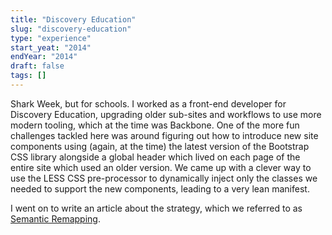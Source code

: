 ```yaml
---
title: "Discovery Education"
slug: "discovery-education"
type: "experience"
start_yeat: "2014"
endYear: "2014"
draft: false
tags: []
---
```

Shark Week, but for schools.  I worked as a front-end developer for Discovery Education, upgrading older sub-sites and workflows to use more modern tooling, which at the time was Backbone.  One of the more fun challenges tackled here was around figuring out how to introduce new site components using (again, at the time) the latest version of the Bootstrap CSS library alongside a global header which lived on each page of the entire site which used an older version.  We came up with a clever way to use the LESS CSS pre-processor to dynamically inject only the classes we needed to support the new components, leading to a very lean manifest.

I went on to write an article about the strategy, which we referred to as [Semantic Remapping](https://medium.com/@dehuszar/semantic-remapping-with-css-pre-processors-906ba1a9910c).